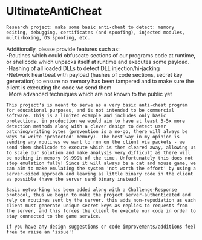 # UltimateAntiCheat
    Research project: make some basic anti-cheat to detect: memory editing, debugging, certificates (and spoofing), injected modules, multi-boxing, OS spoofing, etc.

Additionally, please provide features such as:  
-Routines which could obfuscate sections of our programs code at runtime, or shellcode which unpacks itself at runtime and executes some payload.   
-Hashing of all loaded DLLs to detect DLL injection/hi-jacking  
-Network heartbeat with payload (hashes of code sections, secret key generation) to ensure no memory has been tampered and to make sure the client is executing the code we send them  
-More advanced techniques which are not known to the public yet  

    This project's is meant to serve as a very basic anti-cheat program for educational purposes, and is not intended to be commercial software. This is a limited example and includes only basic protections, in production we would aim to have at least 3-5x more detection methods along with a clever design to detect user patching/writing bytes (prevention is a no-go, there will always be ways to write 'protected' memory). The best way in my opinion is sending any routines we want to run on the client via packets - we send them shellcode to execute which is then cleared away, allowing us to scale our solution and make analysis very difficult as there will be nothing in memory 99.999% of the time. Unfortunately this does not stop emulation fully! Since it will always be a cat and mouse game, we can aim to make emulating the system 'not worth the effort' by using a server-sided approach and leaving as little binary code in the client as possible (have the server send binary instead).  

    Basic networking has been added along with a Challenge-Response protocol, thus we begin to make the project server-authenticated and rely on routines sent by the server. this adds non-repudiation as each client must generate unique secret keys as replies to requests from the server, and this forces the client to execute our code in order to stay connected to the game service. 

    If you have any design suggestions or code improvements/additions feel free to raise an 'issue'!

